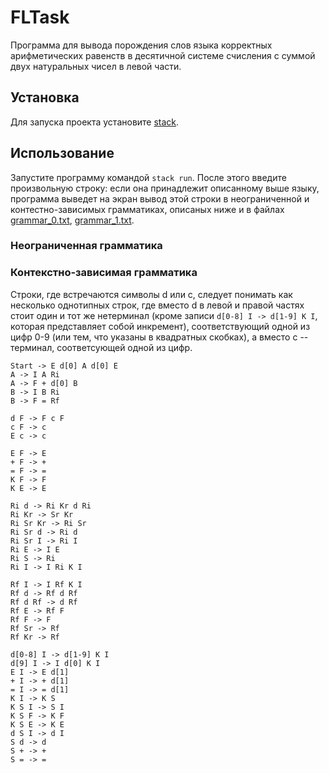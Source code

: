 # FLTask
Программа для вывода порождения слов языка корректных арифметических равенств в десятичной системе счисления с суммой двух натуральных чисел в левой части.

## Установка
Для запуска проекта установите [stack](https://docs.haskellstack.org/en/stable/README/).

## Использование
Запустите программу командой `stack run`. 
После этого введите произвольную строку: если она принадлежит описанному выше языку, программа выведет на экран вывод этой строки в неограниченной и контестно-зависимых грамматиках, описаных ниже и в файлах [grammar_0.txt](https://github.com/SergeyKuz1001/FLTask/blob/master/grammar_0.txt), [grammar_1.txt](https://github.com/SergeyKuz1001/FLTask/blob/master/grammar_1.txt).


### Неограниченная грамматика

<!-- TODO -->

### Контекстно-зависимая грамматика
Строки, где встречаются символы d или c,  следует понимать как несколько однотипных строк, где вместо d в левой и правой частях стоит один и тот же нетерминал (кроме записи `d[0-8] I -> d[1-9] K I`, которая представляет собой инкремент), соответствующий одной из цифр 0-9 (или тем, что указаны в квадратных скобках), а вместо c -- терминал, соответсующей одной из цифр.

```
Start -> E d[0] A d[0] E
A -> I A Ri
A -> F + d[0] B
B -> I B Ri
B -> F = Rf

d F -> F c F
c F -> c
E c -> c

E F -> E
+ F -> +
= F -> =
K F -> F
K E -> E

Ri d -> Ri Kr d Ri
Ri Kr -> Sr Kr
Ri Sr Kr -> Ri Sr
Ri Sr d -> Ri d 
Ri Sr I -> Ri I 
Ri E -> I E
Ri S -> Ri
Ri I -> I Ri K I

Rf I -> I Rf K I
Rf d -> Rf d Rf
Rf d Rf -> d Rf
Rf E -> Rf F
Rf F -> F
Rf Sr -> Rf
Rf Kr -> Rf

d[0-8] I -> d[1-9] K I
d[9] I -> I d[0] K I
E I -> E d[1]
+ I -> + d[1]
= I -> = d[1]
K I -> K S
K S I -> S I
K S F -> K F
K S E -> K E
d S I -> d I
S d -> d
S + -> +
S = -> =
```
